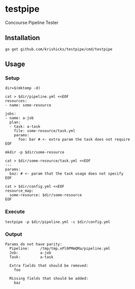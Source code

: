 # testpipe
Concourse Pipeline Tester

## Installation

`go get github.com/krishicks/testpipe/cmd/testpipe`

## Usage

### Setup
```
dir=$(mktemp -d)

cat > $dir/pipeline.yml <<EOF
resources:
- name: some-resource

jobs:
- name: a-job
  plan:
  - task: a-task
    file: some-resource/task.yml
    params:
      foo: bar # <- extra param the task does not require
EOF

mkdir -p $dir/some-resource

cat > $dir/some-resource/task.yml <<EOF
---
params:
  baz: # <- param that the task usage does not specify
EOF

cat > $dir/config.yml <<EOF
resource_map:
  some-resource: $dir/some-resource
EOF
```

### Execute
```
testpipe -p $dir/pipeline.yml -c $dir/config.yml
```

### Output
```
Params do not have parity:
  Pipeline:     /tmp/tmp.xPl0PMmQMa/pipeline.yml
  Job:          a-job
  Task:         a-task

  Extra fields that should be removed:
    foo

  Missing fields that should be added:
    baz
```
